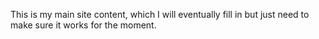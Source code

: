 This is my main site content, which I will eventually fill in but just need to make sure it works for the moment.
